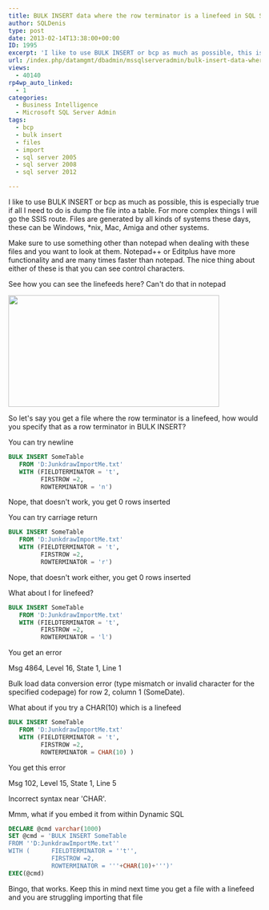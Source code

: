 ```yaml
---
title: BULK INSERT data where the row terminator is a linefeed in SQL Server
author: SQLDenis
type: post
date: 2013-02-14T13:38:00+00:00
ID: 1995
excerpt: 'I like to use BULK INSERT or bcp as much as possible, this is especially true if all I need to do is dump the file into a table. For more complex things I will go the SSIS route. Files are generated by all kinds of systems these days, these can be Windo&hellip;'
url: /index.php/datamgmt/dbadmin/mssqlserveradmin/bulk-insert-data-where-the/
views:
  - 40140
rp4wp_auto_linked:
  - 1
categories:
  - Business Intelligence
  - Microsoft SQL Server Admin
tags:
  - bcp
  - bulk insert
  - files
  - import
  - sql server 2005
  - sql server 2008
  - sql server 2012

---
```

I like to use BULK INSERT or bcp as much as possible, this is especially true if all I need to do is dump the file into a table. For more complex things I will go the SSIS route. Files are generated by all kinds of systems these days, these can be Windows, *nix, Mac, Amiga and other systems. 

Make sure to use something other than notepad when dealing with these files and you want to look at them. Notepad++ or Editplus have more functionality and are many times faster than notepad. The nice thing about either of these is that you can see control characters.

See how you can see the linefeeds here? Can't do that in notepad

<div class="image_block">
  <a href="/wp-content/uploads/blogs/DataMgmt/Denis/LineFeedFile.PNG?mtime=1360855487"><img alt="" src="/wp-content/uploads/blogs/DataMgmt/Denis/LineFeedFile.PNG?mtime=1360855487" width="421" height="223" /></a>
</div>

So let's say you get a file where the row terminator is a linefeed, how would you specify that as a row terminator in BULK INSERT?

You can try newline

```sql
BULK INSERT SomeTable
   FROM 'D:JunkdrawImportMe.txt'
   WITH (FIELDTERMINATOR = 't',
         FIRSTROW =2,
         ROWTERMINATOR = 'n')
```

Nope, that doesn't work, you get 0 rows inserted

You can try carriage return

```sql
BULK INSERT SomeTable
   FROM 'D:JunkdrawImportMe.txt'
   WITH (FIELDTERMINATOR = 't',
         FIRSTROW =2,
         ROWTERMINATOR = 'r')
```

Nope, that doesn't work either, you get 0 rows inserted

What about l for linefeed?

```sql
BULK INSERT SomeTable
   FROM 'D:JunkdrawImportMe.txt'
   WITH (FIELDTERMINATOR = 't',
         FIRSTROW =2,
         ROWTERMINATOR = 'l')
```

You get an error

Msg 4864, Level 16, State 1, Line 1
  
Bulk load data conversion error (type mismatch or invalid character for the specified codepage) for row 2, column 1 (SomeDate).

What about if you try a CHAR(10) which is a linefeed

```sql
BULK INSERT SomeTable
   FROM 'D:JunkdrawImportMe.txt'
   WITH (FIELDTERMINATOR = 't',
         FIRSTROW =2,
         ROWTERMINATOR = CHAR(10) )
```

You get this error
  
Msg 102, Level 15, State 1, Line 5
  
Incorrect syntax near 'CHAR'.

Mmm, what if you embed it from within Dynamic SQL

```sql
DECLARE @cmd varchar(1000)
SET @cmd = 'BULK INSERT SomeTable
FROM ''D:JunkdrawImportMe.txt''
WITH (      FIELDTERMINATOR = ''t'',
            FIRSTROW =2,
            ROWTERMINATOR = '''+CHAR(10)+''')'
EXEC(@cmd)
```

Bingo, that works. Keep this in mind next time you get a file with a linefeed and you are struggling importing that file